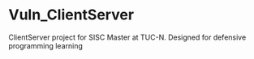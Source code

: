 # Vuln_ClientServer
ClientServer project for SISC Master at TUC-N. Designed for defensive programming learning
